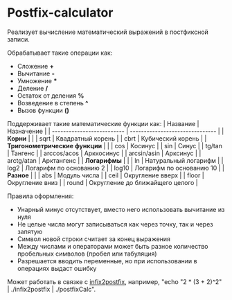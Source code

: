 # Postfix-calculator
Реализует вычисление математический выражений в постфиксной записи.

Обрабатывает такие операции как:
- Сложение <b>+</b>
- Вычитание <b>-</b>
- Умножение <b>*</b>
- Деление <b>/</b>
- Остаток от деления <b>%</b>
- Возведение в степень <b>^</b>
- Вызов функции <b>()</b>

Поддерживает такие математические функции как:
| Название                   | Назначение                      |
| -------------------------- | ------------------------------- |
| <b>Корни</b>               |                                 |
| sqrt                       | Квадратный корень               |
| cbrt                       | Кубический корень               |
| <b>Тригонометрические функции</b> |                          |
| cos                        | Косинус                         |
| sin                        | Синус                           |
| tg/tan                     | Тангенс                         |
| arccos/acos                | Арккосинус                      |
| arcsin/asin                | Арксинус                        |
| arctg/atan                 | Арктангенс                      |
| <b>Логарифмы</b>           |                                 |
| ln                         | Натуральный логарифм            |
| log2                       | Логарифм по основанию 2         |
| log10                      | Логарифм по основанию 10        |
| <b>Разное</b>              |                                 |
| abs                        | Модуль числа                    |
| ceil                       | Округление вверх                |
| floor                      | Округление вниз                 |
| round                      | Округление до ближайщего целого |

Правила оформления:
- Унарный минус отсутствует, вместо него использовать вычитание из нуля
- Не целые числа могут записываться как через точку, так и через запятую
- Символ новой строки считает за конец выражения
- Между числами и операторами может быть разное количество пробельных символов (пробел или табуляция)
- Разрешается вводить переменные, но при использовании в операциях выдаст ошибку

Может работать в связке с [infix2postfix](https://github.com/evgenyPro/Infix2postfix), например, "echo "2 * (3 + 2)^2" | ./infix2postfix | ./postfixCalc".

